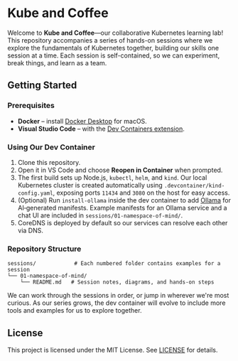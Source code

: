 # Kube and Coffee

Welcome to **Kube and Coffee**—our collaborative Kubernetes learning lab! This repository accompanies a series of hands-on sessions where we explore the fundamentals of Kubernetes together, building our skills one session at a time. Each session is self-contained, so we can experiment, break things, and learn as a team.

## Getting Started

### Prerequisites
* **Docker** – install [Docker Desktop](https://www.docker.com/products/docker-desktop/) for macOS.
* **Visual Studio Code** – with the [Dev Containers extension](https://marketplace.visualstudio.com/items?itemName=ms-vscode-remote.remote-containers).

### Using Our Dev Container
1. Clone this repository.
2. Open it in VS Code and choose **Reopen in Container** when prompted.
3. The first build sets up Node.js, `kubectl`, `helm`, and `kind`. Our local Kubernetes cluster is created automatically using `.devcontainer/kind-config.yaml`, exposing ports `11434` and `3080` on the host for easy access.
4. (Optional) Run `install-ollama` inside the dev container to add [Ollama](https://ollama.ai) for AI‑generated manifests. Example manifests for an Ollama service and a chat UI are included in `sessions/01-namespace-of-mind/`.
5. CoreDNS is deployed by default so our services can resolve each other via DNS.

### Repository Structure

```
sessions/            # Each numbered folder contains examples for a session
└── 01-namespace-of-mind/
    └── README.md   # Session notes, diagrams, and hands-on steps
```

We can work through the sessions in order, or jump in wherever we're most curious. As our series grows, the dev container will evolve to include more tools and examples for us to explore together.

## License

This project is licensed under the MIT License. See [LICENSE](LICENSE) for details.
